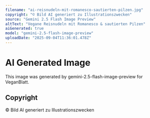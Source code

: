 ```yaml
---
filename: "ai-reisnudeln-mit-romanesco-sautierten-pilzen.jpg"
copyright: "© Bild AI generiert zu Illustrationszwecken"
source: "Gemini 2.5 Flash Image Preview"
altText: "Vegane Reisnudeln mit Romanesco & sautierten Pilzen"
aiGenerated: true
model: "gemini-2.5-flash-image-preview"
uploadDate: "2025-09-04T11:36:01.478Z"
---
```


# AI Generated Image

This image was generated by gemini-2.5-flash-image-preview for VeganBlatt.

## Copyright
© Bild AI generiert zu Illustrationszwecken
